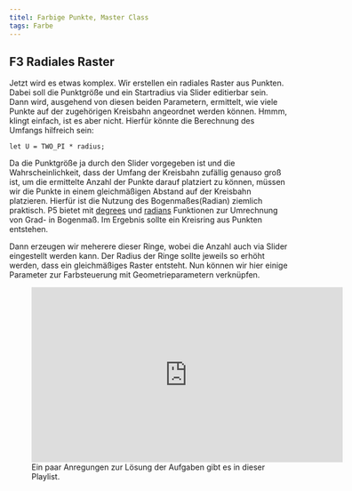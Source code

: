 ```yaml
---
titel: Farbige Punkte, Master Class
tags: Farbe
---
```

## F3 Radiales Raster
Jetzt wird es etwas komplex. Wir erstellen ein radiales Raster aus Punkten. Dabei soll die Punktgröße und ein Startradius via Slider editierbar sein. Dann wird, ausgehend von diesen beiden Parametern, ermittelt, wie viele Punkte auf der zugehörigen Kreisbahn angeordnet werden können. Hmmm, klingt einfach, ist es aber nicht. Hierfür könnte die Berechnung des Umfangs hilfreich sein:

```
let U = TWO_PI * radius;
```

Da die Punktgröße ja durch den Slider vorgegeben ist und die Wahrscheinlichkeit, dass der Umfang der Kreisbahn zufällig genauso groß ist, um die ermittelte Anzahl der Punkte darauf platziert zu können, müssen wir die Punkte in einem gleichmäßigen Abstand auf der Kreisbahn platzieren. Hierfür ist die Nutzung des Bogenmaßes(Radian) ziemlich praktisch. P5 bietet mit [degrees](https://p5js.org/reference/#/p5/degrees) und [radians](https://p5js.org/reference/#/p5/radians) Funktionen zur Umrechnung von Grad- in Bogenmaß. Im Ergebnis sollte ein Kreisring aus Punkten entstehen.

Dann erzeugen wir meherere dieser Ringe, wobei die Anzahl auch via Slider eingestellt werden kann. Der Radius der Ringe sollte jeweils so erhöht werden, dass ein gleichmäßiges Raster entsteht. Nun können wir hier einige Parameter zur Farbsteuerung mit Geometrieparametern verknüpfen.

<figure class="video-container">
<iframe width="560" height="315" src="https://www.youtube.com/embed/videoseries?list=PLfnobFnVauQCcCzRrcpIGFlXEOiVdvjMc" title="YouTube video player" frameborder="0" allow="accelerometer; autoplay; clipboard-write; encrypted-media; gyroscope; picture-in-picture" allowfullscreen></iframe>
<figcaption>
Ein paar Anregungen zur Lösung der Aufgaben gibt es in dieser Playlist.
</figcaption>
</figure>